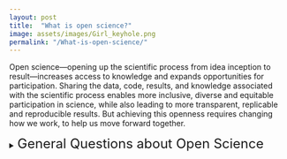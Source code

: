 ```yaml
---
layout: post
title:  "What is open science?"
image: assets/images/Girl_keyhole.png
permalink: "/What-is-open-science/"
---
```

Open science—opening up the scientific process from idea inception to result—increases access to knowledge and expands opportunities for participation. Sharing the data, code, results, and knowledge associated with the scientific process enables more inclusive, diverse and equitable participation in science, while also leading to more transparent, replicable and reproducible results. But achieving this openness requires changing how we work, to help us move forward together.

<details> <summary><span style="font-size:x-large;">General Questions about Open Science</span></summary>

  <h4>What is open-source science (OSS)?</h4>
  Open-source science is a commitment to the open sharing of software, data, and knowledge (algorithms, papers, documents, ancillary information) from the start of research activities. The principles of OSS are to make publicly funded scientific research transparent, inclusive, accessible, and reproducible. OSS is enabled by advances in technology, including collaboration tools and cloud computing. More information is available from NASA's Science Mission Directorate (SMD) Policy Document <a href = "https://science.nasa.gov/science-red/s3fs-public/atoms/files/Scientific%20Information%20policy%20SPD-41.pdf">(SPD-41)</a> on science information policy.
  
  <h4>What is the difference between open-source science and open science?</h4>
  <a href = "https://agupubs.onlinelibrary.wiley.com/doi/full/10.1029/2020EA001562">Ramachandran et al.</a> define open science as “a collaborative culture enabled by technology that empowers the open sharing of data, information, and knowledge within the scientific community and the wider public to accelerate scientific research and understanding.” The primary difference is that open-source science commits to making the scientific process open from the start of research activities rather than making research results open once the research is complete and papers are published. The commitment to conduct research in the open supports greater participation in answering fundamental scientific questions and the use of publicly funded research, data, and analysis for societal benefit.
  
  <h4>What is the difference between open-source science and open data?</h4>
 Open data are a critical component of open-source science. Other components of OSS include open documentation, publications, citizen science, challenges/prizes, open-source software, open peer review, open notebooks, and open educational resources among others.
  
  <h4>Is the lack of open science a cultural or technical issue?</h4>
 Both. Open science is more than just the open sharing of data and code. It also is a cultural shift in the scientific process that encourages collaboration among people of diverse backgrounds, including scientific field, gender, location, ethnicity, and expertise. By removing barriers to participation in the scientific process, open-source science is inherently inclusive and collaborative. NASA’s vision is to use open science principles to expand participation in the scientific process, improve reproducibility, and accelerate scientific discovery for societal benefit. Technological considerations include use of existing investments in infrastructure and mechanisms for community contributions, while limiting the proliferation of unvalidated data.
 
 <h4>Does open science mean "free" science?</h4>
 Open science is the commitment to the full, free, and open sharing of data, code and knowledge as early in the research process as possible. 
In terms of activities related to NASA’s <a href = "https://science.nasa.gov/open-science">Open-Source Science Initiative</a>, <a href = "https://science.nasa.gov/science-red/s3fs-public/atoms/files/Scientific%20Information%20policy%20SPD-41.pdf">Science Mission Directorate</a> (SMD) Policy Document (SPD-41) consolidates existing guidance for the openness and accessibility of data, software, papers, and ancillary information resulting from SMD-funded efforts
  
  <h4>What is the first step to getting involved with open science?</h4>
 The first step is to support open-source science efforts within your communities. The <a href = "https://the-turing-way.netlify.app/welcome">Turing Way</a> is a community-driven guide that provides more details on how to design open projects. TOPS is developing an open science curriculum that will become available in late 2022. The <a href ="https://en.unesco.org/science-sustainable-future/open-science/recommendation">UNESCO recommendations</a> have detailed definitions and suggestions on areas of action to support open science.
  
  <h4>What incentives and disincentives are being used to encourage open science?</h4>
 NASA awards funding based on the strength of the scientific ideas and the ability to advance those for societal benefit. Traditionally, the enterprise has awarded individuals, but without a focus on openness; incentives have been based on publishing papers in big-release journals. However, NASA will take the next year to shift incentive structures from what they have been in the past, to include incentivizing open science activities (eg. collaborations, team-building, open data, open software, and open-access publications). This shift requires NASA to engage with professional organizations, academia, etc. to make it happen and be appropriately recognized. It is important to note that this shift is not automatic but rather will require some experimentation to see what works and what does not. It is also imperative that NASA get feedback from the community to ensure the effectiveness and efficiency of its OSS efforts.
  
  <h4>How do I know that my code will not be taken without proper attribution?</h4>
 One of the principles of open science is proper attribution of previous work, collaborations, and knowledge used from various sources. Making your code open, appropriately licenced, and assigning it a DOI will help researchers track code being developed. The open development of code should make it easier to identify when people aren’t properly attributing their work. 
  
  <h4>Can you recommend some resources to help people develop their research using open science principles?</h4>
One of the goals of TOPS is to develop resources to help researchers, organizations, and citizen scientists do their work using open science practices and principles. TOPS is developing an open science curriculum that will become available in late 2022. <a href = "https://docs.google.com/forms/d/e/1FAIpQLSeb_6PdbaPYFcVwXWgMJ053Q_pF2rW2YOu51Qmrh5nWaRYc7Q/viewform">Please sign up for our newsletter to receive the latest updates!</a>.
  
  <h4>How can I advocate for open science?</h4>
A few ways to get started are: Make data non-proprietary and available in an open repository; Provide datasets in standardized formats and assign them DOIs; Develop open-source software and code, using best practices and rigorous version control, so that people can reuse it; Support community development and encourage reuse; Publish in open-access journals; Actively engage the public through storytelling (blogging, social media), hack-a-thons, and citizen science; and cite your data, software, and documentation.
  
  <h4>Can you expand a bit more on how NASA is thinking about open science in terms of the research outputs domain?</h4>
    TOPS is advocating a vision of open science in which the entire research workflow--from inception to the creation of data and software artifacts and publishing results--is as open as possible.
 
 <h4>What kind of training and educational initiatives could we implement to make open science more accessible?</h4>
  <a href = "https://github.com/nasa/Transform-to-Open-Science/tree/main/docs/Area2_Capacity_Sharing/OpenCore">OpenCore</a> is just the beginning; TOPS will announce in late 2022, the upcoming Year of Open Science which will include a comprehensive plan on engaging with the scientific community through hackathons and summer/winter schools, and at all the large science society conferences. Check out our <a href = "https://github.com/nasa/Transform-to-Open-Science/blob/main/docs/Area1_Engagement/Outreach/tops_conferences.md">calendar</a> to join us!
  
   <h4>How can research and data-driven artists further science? </h4>
  One way to broaden participation is through making science more accessible and the arts are one way to do that. We hope to have a <a href = "https://www.spaceappschallenge.org/">Space Apps challenge</a> focused on STEAM initiatives to get people from all of the world thinking about this.
  
   <h4>How does citizen science connect to open science?</h4>
  We realize that the road to making open science a reality doesn’t begin and end with academics and NASA scientists. We want to reach science-interested populations too! Citizen science provides an opportunity for the general science-interested public to get involved with scientific research to address societal needs, particularly those at a regional or local level, and to advance innovation.
  
  <h4>How can data scientists and machine learning experts help further open science?</h4>
  There are open science principles that those working with code and data can incorporate into their work, even if it is not “traditional” scientific research. They can make the underlying data findable, accessible, interoperable and reusable (which is known as the <a href = "https://www.go-fair.org/fair-principles/">FAIR principles</a>). Any code which is developed should be as open as possible (e.g., open-source or white-listing); including the creation of clear documentation so that others can build on your work.

</details>

